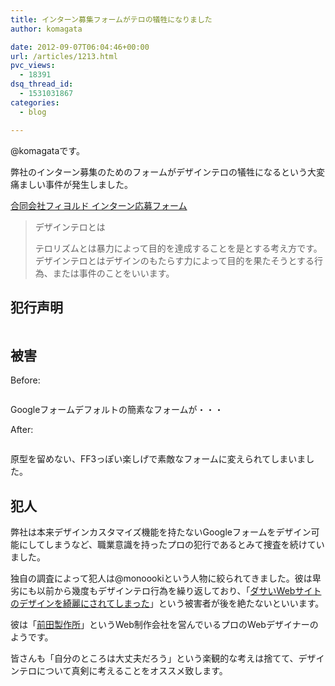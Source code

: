 ```yaml
---
title: インターン募集フォームがテロの犠牲になりました
author: komagata

date: 2012-09-07T06:04:46+00:00
url: /articles/1213.html
pvc_views:
  - 18391
dsq_thread_id:
  - 1531031867
categories:
  - blog

---
```

@komagataです。

弊社のインターン募集のためのフォームがデザインテロの犠牲になるという大変痛ましい事件が発生しました。

<a href="http://intern-fantasy.herokuapp.com" target="_blank">合同会社フィヨルド インターン応募フォーム</a>

> デザインテロとは
> 
> テロリズムとは暴力によって目的を達成することを是とする考え方です。デザインテロとはデザインのもたらす力によって目的を果たそうとする行為、または事件のことをいいます。

## 犯行声明


  <img src="https://lh5.googleusercontent.com/-WWfUen3HBFA/UEmMEQi2VTI/AAAAAAAACI8/U9zWelinMik/s400/Screen%2520Shot%25202012-09-07%2520at%25202.33.37%2520PM.png" alt="" />


## 被害

Before:


  <img src="https://lh5.googleusercontent.com/-daTG4PAJFV8/UEmMEWe-2MI/AAAAAAAACI8/9cCBb13SC3M/s400/Screen%2520Shot%25202012-09-07%2520at%25202.29.27%2520PM.png" alt="" />


Googleフォームデフォルトの簡素なフォームが・・・

After:


  <img src="https://lh6.googleusercontent.com/-oXmoump7qVc/UEmMEWpf_wI/AAAAAAAACI8/gmMDgtrjYM0/s400/Screen%2520Shot%25202012-09-07%2520at%25202.27.56%2520PM.png" alt="" />


原型を留めない、FF3っぽい楽しげで素敵なフォームに変えられてしまいました。

## 犯人

弊社は本来デザインカスタマイズ機能を持たないGoogleフォームをデザイン可能にしてしまうなど、職業意識を持ったプロの犯行であるとみて捜査を続けていました。

独自の調査によって犯人は@monoookiという人物に絞られてきました。彼は卑劣にも以前から幾度もデザインテロ行為を繰り返しており、「<a href="http://blog.champierre.com/883" target="_blank">ダサいWebサイトのデザインを綺麗にされてしまった</a>」という被害者が後を絶たないといいます。

彼は「<a href="http://maedaseisaku.com/" title="前田製作所" target="_blank">前田製作所</a>」というWeb制作会社を営んでいるプロのWebデザイナーのようです。

皆さんも「自分のところは大丈夫だろう」という楽観的な考えは捨てて、デザインテロについて真剣に考えることをオススメ致します。
